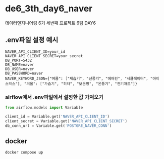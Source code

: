 # de6_3th_day6_naver
데이터엔지니어링 6기 세번째 프로젝트 6팀 DAY6

## .env파일 설정 예시
```dotenv
NAVER_API_CLIENT_ID=your_id
NAVER_API_CLIENT_SECRET=your_secret
DB_PORT=5432
DB_NAME=naver
DB_USER=naver
DB_PASSWORD=naver
NAVER_KEYWORD_JSON={"여름": ["제습기", "선풍기", "에어컨", "서큘레이터", "아이스박스"], "겨울": ["가습기", "히터", "보온병", "온풍기", "전기매트"]}
```

### airflow에서 .env파일에서 설정한 값 가져오기
```python
from airflow.models import Variable

client_id = Variable.get('NAVER_API_CLIENT_ID')
client_secret = Variable.get('NAVER_API_CLIENT_SECRET')
db_conn_url = Variable.get('POSTGRE_NAVER_CONN')

```


## docker 
```shell
docker compose up
```
